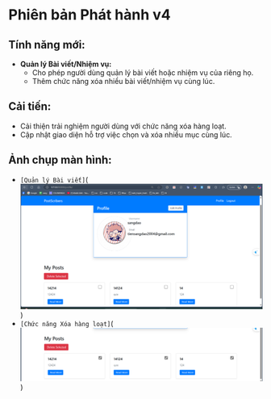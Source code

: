 # Phiên bản Phát hành v4

## Tính năng mới:
- **Quản lý Bài viết/Nhiệm vụ:**  
  - Cho phép người dùng quản lý bài viết hoặc nhiệm vụ của riêng họ.
  - Thêm chức năng xóa nhiều bài viết/nhiệm vụ cùng lúc.

## Cải tiến:
- Cải thiện trải nghiệm người dùng với chức năng xóa hàng loạt.
- Cập nhật giao diện hỗ trợ việc chọn và xóa nhiều mục cùng lúc.

## Ảnh chụp màn hình:
- ``[Quản lý Bài viết]``(![alt text](image-5.png))
- ``[Chức năng Xóa hàng loạt]``(![alt text](image-6.png))
